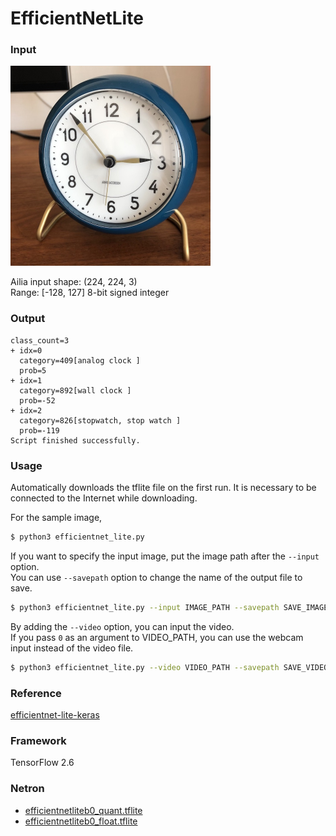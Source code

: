 # EfficientNetLite

### Input

<img src="clock.jpg" width="320px">

Ailia input shape: (224, 224, 3)  
Range: [-128, 127] 8-bit signed integer

### Output
```
class_count=3
+ idx=0
  category=409[analog clock ]
  prob=5
+ idx=1
  category=892[wall clock ]
  prob=-52
+ idx=2
  category=826[stopwatch, stop watch ]
  prob=-119
Script finished successfully.
```

### Usage
Automatically downloads the tflite file on the first run.
It is necessary to be connected to the Internet while downloading.

For the sample image,
``` bash
$ python3 efficientnet_lite.py 
```

If you want to specify the input image, put the image path after the `--input` option.  
You can use `--savepath` option to change the name of the output file to save.
```bash
$ python3 efficientnet_lite.py --input IMAGE_PATH --savepath SAVE_IMAGE_PATH
```

By adding the `--video` option, you can input the video.   
If you pass `0` as an argument to VIDEO_PATH, you can use the webcam input instead of the video file.
```bash
$ python3 efficientnet_lite.py --video VIDEO_PATH --savepath SAVE_VIDEO_PATH
```


### Reference

[efficientnet-lite-keras](https://github.com/sebastian-sz/efficientnet-lite-keras)


### Framework
TensorFlow 2.6

### Netron

- [efficientnetliteb0_quant.tflite](https://netron.app/?url=https://storage.googleapis.com/ailia-models-tflite/efficientnet_lite/efficientnetliteb0_quant.tflite)
- [efficientnetliteb0_float.tflite](https://netron.app/?url=https://storage.googleapis.com/ailia-models-tflite/efficientnet_lite/efficientnetliteb0_float.tflite)
